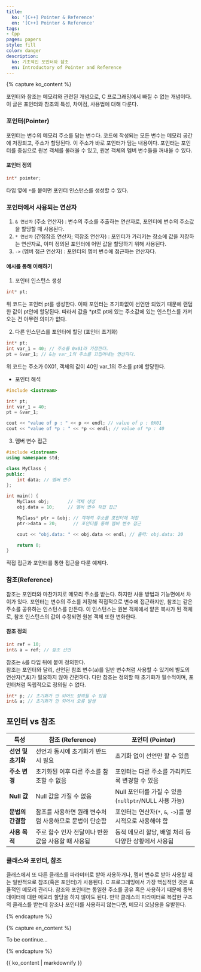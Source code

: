 ```yaml
---
title:
  ko: '[C++] Pointer & Reference'
  en: '[C++] Pointer & Reference'
tags:
- Cpp
pages: papers
style: fill
color: danger
description:
  ko: 기초적인 포인터와 참조
  en: Introductory of Pointer and Reference
---
```


<!-- 한국어 콘텐츠 -->
{% capture ko_content %}

포인터와 참조는 메모리와 관련된 개념으로, C 프로그래밍에서 빠질 수 없는 개념이다. 이 글은 포인터와 참조의 특성, 차이점, 사용법에 대해 다룬다.  

### 포인터(Pointer)
포인터는 변수의 메모리 주소를 담는 변수다. 코드에 작성되는 모든 변수는 메모리 공간에 저장되고, 주소가 할당된다. 이 주소가 바로 포인터가 담는 내용이다. 
포인터는 포인터를 중심으로 원본 객체를 불러올 수 있고, 원본 객체의 멤버 변수들을 꺼내올 수 있다. 

#### 포인터 정의  
```cpp
int* pointer;
```
타입 옆에 `*`를 붙이면 포인터 인스턴스를 생성할 수 있다.  

### 포인터에서 사용되는 연산자
1. `& 연산자` (주소 연산자) : 변수의 주소를 추출하는 연산자로, 포인터에 변수의 주소값을 할당할 때 사용된다. 
2. `* 연산자` (간접참조 연산자; 역참조 연산자) : 포인터가 가리키는 장소에 값을 저장하는 연산자로, 이미 정의된 포인터에 어떤 값을 할당하기 위해 사용된다. 
3. `->` (멤버 접근 연산자) : 포인터의 멤버 변수에 접근하는 연산자다.  

#### 예시를 통해 이해하기 

01. 포인터 인스턴스 생성  
```cpp
int* pt;
```
위 코드는 포인터 pt를 생성한다. 이때 포인터는 초기화없이 선언만 되었기 때문에 랜덤한 값이 pt안에 할당된다. 따라서 값을 *pt로 pt에 있는 주소값에 있는 인스턴스를 가져오는 건 아무런 의미가 없다. 


02. 다른 인스턴스를 포인터에 할당 (포인터 초기화)  
```cpp
int* pt;
int var_1 = 40; // 주소를 0x01라 가정한다. 
pt = &var_1; // &는 var_1의 주소를 끄집어내는 연산자다.
```

위 코드는 주소가 0X01, 객체의 값이 40인 var_1의 주소를 pt에 할당한다.  

- 포인터 해석   


```cpp
#include <iostream>

int* pt;
int var_1 = 40; 
pt = &var_1; 

cout << "value of p : " << p << endl; // value of p : 0X01
cout << "value of *p : " << *p << endl; // value of *p : 40
```

03. 멤버 변수 접근  

```cpp
#include <iostream>
using namespace std;

class MyClass {
public:
    int data; // 멤버 변수
};

int main() {
    MyClass obj;       // 객체 생성
    obj.data = 10;     // 멤버 변수 직접 접근

    MyClass* ptr = &obj; // 객체의 주소를 포인터에 저장
    ptr->data = 20;      // 포인터를 통해 멤버 변수 접근

    cout << "obj.data: " << obj.data << endl; // 출력: obj.data: 20

    return 0;
}

```
직접 접근과 포인터를 통한 접근을 다룬 예제다. 


### 참조(Reference)
참조는 포인터와 마찬가지로 메모리 주소를 받는다. 하지만 사용 방법과 기능면에서 차이가 있다. 포인터는 변수의 주소를 저장해 직접적으로 변수에 접근하지만, 참조는 같은 주소를 공유하는 인스턴스를 만든다. 이 인스턴스는 원본 객체에서 얕은 복사가 된 객체로, 참조 인스턴스의 값이 수정되면 원본 객체 또한 변화한다. 

#### 참조 정의  
```cpp
int ref = 10;
int& a = ref; // 참조 선언 
```
참조는 `&`를 타입 뒤에 붙여 정의한다.  
참조는 포인터와 달리, 선언된 참조 변수(a)를 일반 변수처럼 사용할 수 있기에 별도의 연산자(*,&)가 필요하지 않아 간편하다. 다만 참조는 정의할 때 초기화가 필수적이며, 포인터처럼 독립적으로 정의될 수 없다.  

```cpp
int* p; // 초기화가 안 되어도 정의될 수 있음 
int& a; // 초기화가 안 되어서 오류 발생 
```

## 포인터 vs 참조 
<table>
  <thead>
    <tr>
      <th>특성</th>
      <th>참조 (Reference)</th>
      <th>포인터 (Pointer)</th>
    </tr>
  </thead>
  <tbody>
    <tr>
      <td><strong>선언 및 초기화</strong></td>
      <td>선언과 동시에 초기화가 반드시 필요</td>
      <td>초기화 없이 선언만 할 수 있음</td>
    </tr>
    <tr>
      <td><strong>주소 변경</strong></td>
      <td>초기화된 이후 다른 주소를 참조할 수 없음</td>
      <td>포인터는 다른 주소를 가리키도록 변경할 수 있음</td>
    </tr>
    <tr>
      <td><strong>Null 값</strong></td>
      <td>Null 값을 가질 수 없음</td>
      <td>Null 포인터를 가질 수 있음 (<code>nullptr</code>/NULL 사용 가능)</td>
    </tr>
    <tr>
      <td><strong>문법의 간결함</strong></td>
      <td>참조를 사용하면 원래 변수처럼 사용하므로 문법이 단순함</td>
      <td>포인터는 연산자(<code>*</code>, <code>&</code>, <code>-></code>)를 명시적으로 사용해야 함</td>
    </tr>
    <tr>
      <td><strong>사용 목적</strong></td>
      <td>주로 함수 인자 전달이나 반환값을 사용할 때 사용됨</td>
      <td>동적 메모리 할당, 배열 처리 등 다양한 상황에서 사용됨</td>
    </tr>
  </tbody>
</table>

### 클래스와 포인터, 참조  

클래스에서 또 다른 클래스를 파라미터로 받아 사용하거나, 멤버 변수로 받아 사용할 때는 일반적으로 참조(혹은 포인터)가 사용된다. C 프로그래밍에서 가장 핵심적인 것은 효율적인 메모리 관리다. 참조와 포인터는 동일한 주소를 공유 혹은 사용하기 때문에 중복 데이터에 대한 메모리 할당을 하지 않아도 된다. 만약 클래스의 파라미터로 복잡한 구조의 클래스를 받는데 참조나 포인터를 사용하지 않는다면, 메모리 오남용을 유발한다. 

{% endcapture %}

<!-- 영어 콘텐츠 -->
{% capture en_content %}

To be continue...

{% endcapture %}

<div id="content-ko" class="lang-content" data-lang="ko">
  {{ ko_content | markdownify }}
</div>

<div id="content-en" class="lang-content" data-lang="en" style="display: none;">
  {{ en_content | markdownify }}
</div>